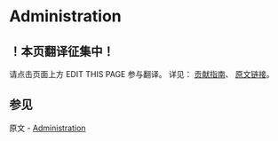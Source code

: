 # Administration

## ！本页翻译征集中！

请点击页面上方 EDIT THIS PAGE 参与翻译。
详见：
[贡献指南]( https://github.com/JinMuInfo/MongoDB-Manual-zh/blob/master/CONTRIBUTING.md )、
[原文链接](  https://docs.mongodb.com/manual/administration/sharded-cluster-administration/  )。

## 参见

原文 - [Administration]( https://docs.mongodb.com/manual/administration/sharded-cluster-administration/ )

